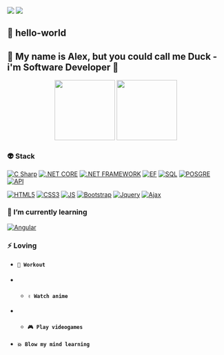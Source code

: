 
 <a href="https://www.linkedin.com/in/alex-cabanillas" target="_blank"><img src="https://img.shields.io/badge/-LinkedIn-FFB71B?style=social&logo=linkedin&logoColor=black"></a>
 <a href = "mailto:cabanillasalex01@gmail.com"><img src="https://img.shields.io/badge/-Gmail-%23333?style=social&logo=gmail&logoColor=black"></a>
 
## 👋 hello-world 
## 👦 My name is Alex, but you could call me Duck - i'm Software Developer 🚀 
<div align="center">
<img style="height: 140px" src="https://github-readme-stats.vercel.app/api?username=dducken&theme=graywhite  ">
<img style="height: 140px;" src="https://github-readme-stats.vercel.app/api/top-langs/?username=dducken&layout=compact&langs_count=7&theme=graywhite ">
</div>

### 👽 Stack
[![C Sharp](https://img.shields.io/badge/C_Sharp-FFF?style=flat-square&logo=csharp&logoColor=white&labelColor=101010)]()
[![.NET CORE](https://img.shields.io/badge/.NET_Core-%23333?style=flat-square&logo=dotnet&logoColor=white&labelColor=101010)]()
[![.NET FRAMEWORK](https://img.shields.io/badge/.NET_Framework-FFF?style=flat-square&logo=dotnet&logoColor=white&labelColor=101010)]()
[![EF](https://img.shields.io/badge/Entity_Framework-%23333?style=flat-square&logo=dotnet&logoColor=white&labelColor=101010)]()
[![SQL](https://img.shields.io/badge/SQL_Server-FFF?style=flat-square&logo=microsoftsqlserver&logoColor=white&labelColor=101010)]()
[![POSGRE](https://img.shields.io/badge/Postgre_SQL-%23333?style=flat-square&logo=postgresql&logoColor=white&labelColor=101010)]()
[![API](https://img.shields.io/badge/API_Rest-FFF?style=flat-square&logo=a-frame&logoColor=white&labelColor=101010)]()

[![HTML5](https://img.shields.io/badge/HTML_5-%23333?style=flat-square&logo=html5&logoColor=white&labelColor=101010)]()
[![CSS3](https://img.shields.io/badge/CSS-FFF?style=flat-square&logo=css3&logoColor=white&labelColor=101010)]()
[![JS](https://img.shields.io/badge/Javascript-%23333?style=flat-square&logo=javascript&logoColor=white&labelColor=101010)]()
[![Bootstrap](https://img.shields.io/badge/Bootstrap-FFF?style=flat-square&logo=bootstrap&logoColor=white&labelColor=101010)]()
[![Jquery](https://img.shields.io/badge/Jquery-%23333?style=flat-square&logo=Jquery&logoColor=white&labelColor=101010)]()
[![Ajax](https://img.shields.io/badge/Ajax-FFF?style=flat-square&logo=alacritty&logoColor=white&labelColor=101010)]()


### 🌟 I’m currently learning 
[![Angular](https://img.shields.io/badge/Angular-%23333?style=flat-square&logo=angular&logoColor=white&labelColor=101010)]()

### ⚡ Loving 
* #### **`💪 Workout`** 
* * #### **`✌ Watch anime `**
* * #### **`🎮 Play videogames `**
* #### **`💥 Blow my mind learning`**



<!--
**dducken/dducken** is a ✨ _special_ ✨ repository because its `README.md` (this file) appears on your GitHub profile.
-->
